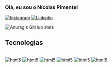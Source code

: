 ### Olá, eu sou o Nícolas Pimentel

[![Instagram](
    https://img.shields.io/badge/Instagram-E4405F?style=for-the-badge&logo=instagram&logoColor=white
)](https://www.instagram.com/nicolau.cp/)  [![Linkedin](
    https://img.shields.io/badge/LinkedIn-0077B5?style=for-the-badge&logo=linkedin&logoColor=white
)](https://www.linkedin.com/in/nicolas-pimentel-828838284/)

![Anurag's GitHub stats](https://github-readme-stats.vercel.app/api?username=anuraghazra&show_icons=true&theme=radical)

 ## Tecnologias
  <div style = "display: inline_block"><br/>
  <img align="center" alt="html5" src="https://img.shields.io/badge/JavaScript-F7DF1E?style=for-the-badge&logo=javascript&logoColor=black" > 
  
  <img align="center" alt="html5" src="https://img.shields.io/badge/Python-14354C?style=for-the-badge&logo=python&logoColor=white" > 
  <img align="center" alt="html5" src="https://img.shields.io/badge/Django-092E20?style=for-the-badge&logo=django&logoColor=white" > 
   <img align="center" alt="html5" src="https://img.shields.io/badge/TypeScript-007ACC?style=for-the-badge&logo=typescript&logoColor=white" > 
   <img align="center" alt="html5" src="https://img.shields.io/badge/PostgreSQL-316192?style=for-the-badge&logo=postgresql&logoColor=white" > 
   <img align="center" alt="html5" src="https://img.shields.io/badge/React_Native-20232A?style=for-the-badge&logo=react&logoColor=61DAFB" > 
  </div>



